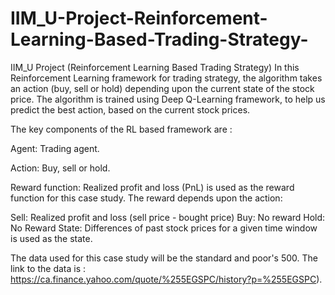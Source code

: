 # IIM_U-Project-Reinforcement-Learning-Based-Trading-Strategy-
IIM_U Project (Reinforcement Learning Based Trading Strategy)
In this Reinforcement Learning framework for trading strategy, the algorithm takes an action (buy, sell or hold) depending upon the current state of the stock price. The algorithm is trained using Deep Q-Learning framework, to help us predict the best action, based on the current stock prices.

The key components of the RL based framework are :

Agent: Trading agent.

Action: Buy, sell or hold.

Reward function: Realized profit and loss (PnL) is used as the reward function for this case study. The reward depends upon the action:

Sell: Realized profit and loss (sell price - bought price)
Buy: No reward
Hold: No Reward
State: Differences of past stock prices for a given time window is used as the state.

The data used for this case study will be the standard and poor's 500. The link to the data is : https://ca.finance.yahoo.com/quote/%255EGSPC/history?p=%255EGSPC).
